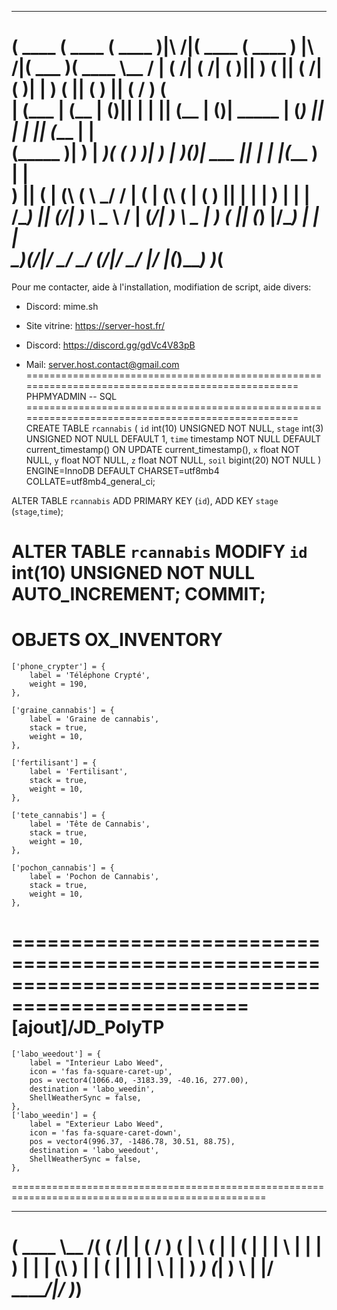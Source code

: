  _______  _______  _______           _______  _______                  _______  _______ _________
(  ____ \(  ____ \(  ____ )|\     /|(  ____ \(  ____ )       |\     /|(  ___  )(  ____ \\__   __/
| (    \/| (    \/| (    )|| )   ( || (    \/| (    )|       | )   ( || (   ) || (    \/   ) (   
| (_____ | (__    | (____)|| |   | || (__    | (____)| _____ | (___) || |   | || (_____    | |   
(_____  )|  __)   |     __)( (   ) )|  __)   |     __)(_____)|  ___  || |   | |(_____  )   | |   
      ) || (      | (\ (    \ \_/ / | (      | (\ (          | (   ) || |   | |      ) |   | |   
/\____) || (____/\| ) \ \__  \   /  | (____/\| ) \ \__       | )   ( || (___) |/\____) |   | |   
\_______)(_______/|/   \__/   \_/   (_______/|/   \__/       |/     \|(_______)\_______)   )_(   
==================================================================================================
Pour me contacter, aide à l'installation, modifiation de script, aide divers:

- Discord:
mime.sh

- Site vitrine:
https://server-host.fr/

- Discord:
https://discord.gg/gdVc4V83pB

- Mail:
server.host.contact@gmail.com
==================================================================================================
PHPMYADMIN -- SQL
==================================================================================================
CREATE TABLE `rcannabis` (
  `id` int(10) UNSIGNED NOT NULL,
  `stage` int(3) UNSIGNED NOT NULL DEFAULT 1,
  `time` timestamp NOT NULL DEFAULT current_timestamp() ON UPDATE current_timestamp(),
  `x` float NOT NULL,
  `y` float NOT NULL,
  `z` float NOT NULL,
  `soil` bigint(20) NOT NULL
) ENGINE=InnoDB DEFAULT CHARSET=utf8mb4 COLLATE=utf8mb4_general_ci;

ALTER TABLE `rcannabis`
  ADD PRIMARY KEY (`id`),
  ADD KEY `stage` (`stage`,`time`);

ALTER TABLE `rcannabis`
  MODIFY `id` int(10) UNSIGNED NOT NULL AUTO_INCREMENT;
COMMIT;
==================================================================================================
OBJETS OX_INVENTORY
==================================================================================================
	['phone_crypter'] = {
		label = 'Téléphone Crypté',
		weight = 190,
	},

	['graine_cannabis'] = {
		label = 'Graine de cannabis',
		stack = true,
		weight = 10,
	},

	['fertilisant'] = {
		label = 'Fertilisant',
		stack = true,
		weight = 10,
	},

	['tete_cannabis'] = {
		label = 'Tête de Cannabis',
		stack = true,
		weight = 10,
	},

	['pochon_cannabis'] = {
		label = 'Pochon de Cannabis',
		stack = true,
		weight = 10,
	},
==================================================================================================
[ajout]/JD_PolyTP
==================================================================================================
    ['labo_weedout'] = {
        label = "Interieur Labo Weed",
        icon = 'fas fa-square-caret-up',
        pos = vector4(1066.40, -3183.39, -40.16, 277.00),
        destination = 'labo_weedin',
        ShellWeatherSync = false,
    },
    ['labo_weedin'] = {
        label = "Exterieur Labo Weed",
        icon = 'fas fa-square-caret-down',
        pos = vector4(996.37, -1486.78, 30.51, 88.75),
        destination = 'labo_weedout',
        ShellWeatherSync = false,
    },
==================================================================================================
 _______ _________ _       
(  ____ \\__   __/( (    /|
| (    \/   ) (   |  \  ( |
| (__       | |   |   \ | |
|  __)      | |   | (\ \) |
| (         | |   | | \   |
| )      ___) (___| )  \  |
|/       \_______/|/    )_)
==================================================================================================